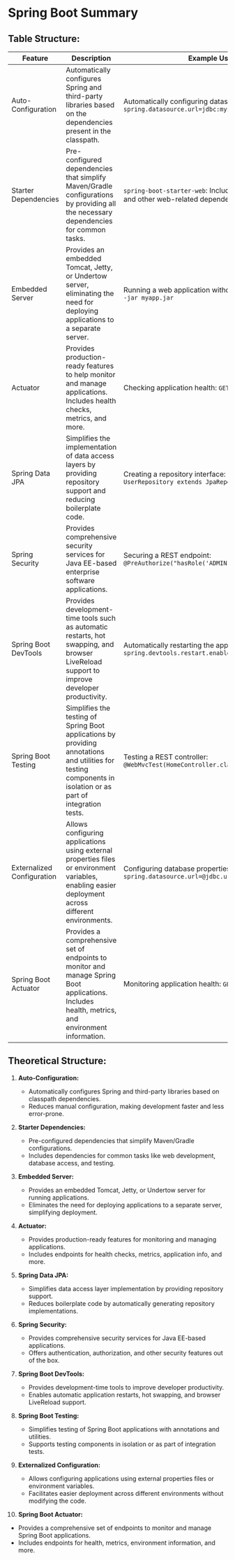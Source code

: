 # Spring Boot Summary

## Table Structure:

| Feature               | Description                                                                                                                                                                                   | Example Use Case                                                                                                                                                                        |
|-----------------------|-----------------------------------------------------------------------------------------------------------------------------------------------------------------------------------------------|-----------------------------------------------------------------------------------------------------------------------------------------------------------------------------------------|
| Auto-Configuration    | Automatically configures Spring and third-party libraries based on the dependencies present in the classpath.                                                                               | Automatically configuring datasource: `spring.datasource.url=jdbc:mysql://localhost:3306/mydb`                                                                                           |
| Starter Dependencies  | Pre-configured dependencies that simplify Maven/Gradle configurations by providing all the necessary dependencies for common tasks.                                                         | `spring-boot-starter-web`: Includes Tomcat, Spring MVC, and other web-related dependencies.                                                                                            |
| Embedded Server       | Provides an embedded Tomcat, Jetty, or Undertow server, eliminating the need for deploying applications to a separate server.                                                              | Running a web application without an external server: `java -jar myapp.jar`                                                                                                            |
| Actuator             | Provides production-ready features to help monitor and manage applications. Includes health checks, metrics, and more.                                                                      | Checking application health: `GET /actuator/health`                                                                                                                                      |
| Spring Data JPA       | Simplifies the implementation of data access layers by providing repository support and reducing boilerplate code.                                                                          | Creating a repository interface: `public interface UserRepository extends JpaRepository<User, Long> {}`                                                                               |
| Spring Security       | Provides comprehensive security services for Java EE-based enterprise software applications.                                                                                                | Securing a REST endpoint: `@PreAuthorize("hasRole('ADMIN')")`                                                                                                                           |
| Spring Boot DevTools  | Provides development-time tools such as automatic restarts, hot swapping, and browser LiveReload support to improve developer productivity.                                                | Automatically restarting the application on code changes: `spring.devtools.restart.enabled=true`                                                                                       |
| Spring Boot Testing   | Simplifies the testing of Spring Boot applications by providing annotations and utilities for testing components in isolation or as part of integration tests.                        | Testing a REST controller: `@WebMvcTest(HomeController.class)`                                                                                                                         |
| Externalized Configuration | Allows configuring applications using external properties files or environment variables, enabling easier deployment across different environments.                                       | Configuring database properties in an external file: `spring.datasource.url=@jdbc.url@`                                                                                                 |
| Spring Boot Actuator | Provides a comprehensive set of endpoints to monitor and manage Spring Boot applications. Includes health, metrics, and environment information.                                       | Monitoring application health: `GET /actuator/health`                                                                                                                                   |

## Theoretical Structure:

1. **Auto-Configuration:**
   - Automatically configures Spring and third-party libraries based on classpath dependencies.
   - Reduces manual configuration, making development faster and less error-prone.

2. **Starter Dependencies:**
   - Pre-configured dependencies that simplify Maven/Gradle configurations.
   - Includes dependencies for common tasks like web development, database access, and testing.

3. **Embedded Server:**
   - Provides an embedded Tomcat, Jetty, or Undertow server for running applications.
   - Eliminates the need for deploying applications to a separate server, simplifying deployment.

4. **Actuator:**
   - Provides production-ready features for monitoring and managing applications.
   - Includes endpoints for health checks, metrics, application info, and more.

5. **Spring Data JPA:**
   - Simplifies data access layer implementation by providing repository support.
   - Reduces boilerplate code by automatically generating repository implementations.

6. **Spring Security:**
   - Provides comprehensive security services for Java EE-based applications.
   - Offers authentication, authorization, and other security features out of the box.

7. **Spring Boot DevTools:**
   - Provides development-time tools to improve developer productivity.
   - Enables automatic application restarts, hot swapping, and browser LiveReload support.

8. **Spring Boot Testing:**
   - Simplifies testing of Spring Boot applications with annotations and utilities.
   - Supports testing components in isolation or as part of integration tests.

9. **Externalized Configuration:**
   - Allows configuring applications using external properties files or environment variables.
   - Facilitates easier deployment across different environments without modifying the code.

10. **Spring Boot Actuator:**
   - Provides a comprehensive set of endpoints to monitor and manage Spring Boot applications.
   - Includes endpoints for health, metrics, environment information, and more.
